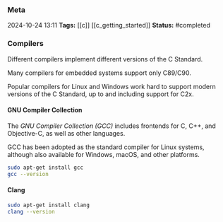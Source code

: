 ### Meta
2024-10-24 13:11
**Tags:** [[c]] [[c_getting_started]]
**Status:** #completed 

### Compilers
Different compilers implement different versions of the C Standard.

Many compilers for embedded systems support only C89/C90.

Popular compilers for Linux and Windows work hard to support modern versions of the C Standard, up to and including support for C2x.

#### GNU Compiler Collection
The *GNU Compiler Collection (GCC)* includes frontends for C, C++, and Objective-C, as well as other languages.

GCC has been adopted as the standard compiler for Linux systems, although also available for Windows, macOS, and other platforms.

```BASH title:script.sh
sudo apt-get install gcc
gcc --version
```

#### Clang
```BASH title:script.sh
sudo apt-get install clang
clang --version
```